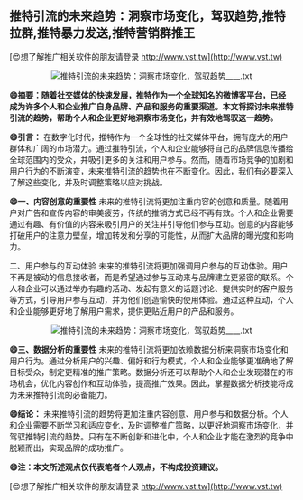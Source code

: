 ## **推特引流的未来趋势：洞察市场变化，驾驭趋势,推特拉群,推特暴力发送,推特营销群推王**

[😍想了解推广相关软件的朋友请登录 http://www.vst.tw](http://www.vst.tw)

 <center><img src="https://vst.tw/MP4/tuiguang/png/7.png" alt="推特引流的未来趋势：洞察市场变化，驾驭趋势____.txt"></center>

**😄摘要：随着社交媒体的快速发展，推特作为一个全球知名的微博客平台，已经成为许多个人和企业推广自身品牌、产品和服务的重要渠道。本文将探讨未来推特引流的趋势，帮助个人和企业更好地洞察市场变化，并有效地驾驭这一趋势。**

**😄引言：**
在数字化时代，推特作为一个全球性的社交媒体平台，拥有庞大的用户群体和广阔的市场潜力。通过推特引流，个人和企业能够将自己的品牌信息传播给全球范围内的受众，并吸引更多的关注和用户参与。然而，随着市场竞争的加剧和用户行为的不断演变，未来推特引流的趋势也在不断变化。因此，我们有必要深入了解这些变化，并及时调整策略以应对挑战。

**😄一、内容创意的重要性**
未来的推特引流将更加注重内容的创意和质量。随着用户对广告和宣传内容的审美疲劳，传统的推销方式已经不再有效。个人和企业需要通过有趣、有价值的内容来吸引用户的关注并引导他们参与互动。创意的内容能够打破用户的注意力壁垒，增加转发和分享的可能性，从而扩大品牌的曝光度和影响力。

二、用户参与的互动体验
未来的推特引流将更加强调用户参与的互动体验。用户不再是被动的信息接收者，而是希望通过参与互动来与品牌建立更紧密的联系。个人和企业可以通过举办有趣的活动、发起有意义的话题讨论、提供实时的客户服务等方式，引导用户参与互动，并为他们创造愉快的使用体验。通过这种互动，个人和企业能够更好地了解用户需求，提供更贴近用户的产品和服务。

 <center><img src="https://vst.tw/MP4/tuiguang/png/0.png" alt="推特引流的未来趋势：洞察市场变化，驾驭趋势____.txt"></center>

**😄三、数据分析的重要性**
未来的推特引流将更加依赖数据分析来洞察市场变化和用户行为。通过分析用户的兴趣、偏好和行为模式，个人和企业能够更准确地了解目标受众，制定更精准的推广策略。数据分析还可以帮助个人和企业发现潜在的市场机会，优化内容创作和互动体验，提高推广效果。因此，掌握数据分析技能将成为未来推特引流的必备能力。

**😄结论：**
未来推特引流的趋势将更加注重内容创意、用户参与和数据分析。个人和企业需要不断学习和适应变化，及时调整推广策略，以更好地洞察市场变化，并驾驭推特引流的趋势。只有在不断创新和进化中，个人和企业才能在激烈的竞争中脱颖而出，实现品牌的成功推广。

**😄注：本文所述观点仅代表笔者个人观点，不构成投资建议。**

[😍想了解推广相关软件的朋友请登录 http://www.vst.tw](http://www.vst.tw)



